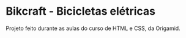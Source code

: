 # Bikcraft - Bicicletas elétricas
Projeto feito durante as aulas do curso de HTML e CSS, da Origamid.

